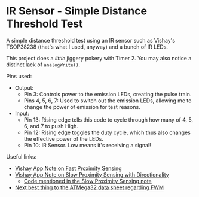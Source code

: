 IR Sensor - Simple Distance Threshold Test
==========================================

A simple distance threshold test using an IR sensor such as Vishay's TSOP38238 (that's what I used, anyway) and a bunch of IR LEDs.

This project does a _little_ jiggery pokery with Timer 2.  You may also notice a distinct lack of `analogWrite()`.

Pins used:
- Output:
  - Pin 3: Controls power to the emission LEDs, creating the pulse train.
  - Pins 4, 5, 6, 7: Used to switch out the emission LEDs, allowing me to change the power of emission for test reasons.
- Input:
  - Pin 13: Rising edge tells this code to cycle through how many of 4, 5, 6, and 7 to push High.
  - Pin 12: Rising edge toggles the duty cycle, which thus also changes the effective power of the LEDs.
  - Pin 10: IR Sensor.  Low means it's receiving a signal!

Useful links:
- [Vishay App Note on Fast Proximity Sensing](http://www.vishay.com/docs/82741/tssp4056sensor.pdf)
- [Vishay App Note on Slow Proximity Sensing with Directionality](https://www.vishay.com/docs/82729/tsspagcpsensor.pdf)
  - [Code mentioned in the Slow Proximity Sensing note](http://www.vishay.com/doc?82728)
- [Next best thing to the ATMega32 data sheet regarding FWM](https://www.arduino.cc/en/Tutorial/SecretsOfArduinoPWM)
